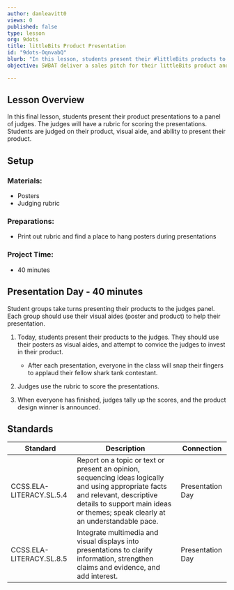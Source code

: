 ```yaml
---
author: danleavitt0
views: 0
published: false
type: lesson
org: 9dots
title: littleBits Product Presentation
id: "9dots-OqnvabQ"
blurb: "In this lesson, students present their #littleBits products to a panel of judges using their notes and visual aide #CCSS-ELA-LITERACY-SL-5-4"
objective: SWBAT deliver a sales pitch for their littleBits product and effectively use visual aides during their presentation.

---
```


## Lesson Overview
In this final lesson, students present their product presentations to a panel of judges. The judges will have a rubric for scoring the presentations. Students are judged on their product, visual aide, and ability to present their product.

## Setup

### Materials:

- Posters
- Judging rubric

### Preparations:

- Print out rubric and find a place to hang posters during presentations

### Project Time:

- 40 minutes

## Presentation Day - 40 minutes
Student groups take turns presenting their products to the judges panel. Each group should use their visual aides (poster and product) to help their presentation.

1. Today, students present their products to the judges. They should use their posters as visual aides, and attempt to convice the judges to invest in their product. 
	- After each presentation, everyone in the class will snap their fingers to applaud their fellow shark tank contestant. 
 
2. Judges use the rubric to score the presentations.
    
3. When everyone has finished, judges tally up the scores, and the product design winner is announced.

## Standards

Standard | Description | Connection
---------|-------------| -------
CCSS.ELA-LITERACY.SL.5.4 | Report on a topic or text or present an opinion, sequencing ideas logically and using appropriate facts and relevant, descriptive details to support main ideas or themes; speak clearly at an understandable pace. | Presentation Day
CCSS.ELA-LITERACY.SL.8.5 | Integrate multimedia and visual displays into presentations to clarify information, strengthen claims and evidence, and add interest. | Presentation Day
